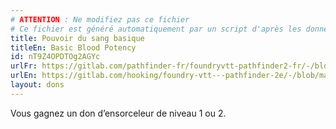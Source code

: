 ```yaml
---
# ATTENTION : Ne modifiez pas ce fichier
# Ce fichier est généré automatiquement par un script d'après les données du module Foundry VTT officiel et de sa traduction
title: Pouvoir du sang basique
titleEn: Basic Blood Potency
id: nT9Z4OPDTOg2AGYc
urlFr: https://gitlab.com/pathfinder-fr/foundryvtt-pathfinder2-fr/-/blob/master/data/feats/nT9Z4OPDTOg2AGYc.htm
urlEn: https://gitlab.com/hooking/foundry-vtt---pathfinder-2e/-/blob/master/packs/data/feats.db/basic-blood-potency.json
layout: dons
---
```

Vous gagnez un don d’ensorceleur de niveau 1 ou 2.
